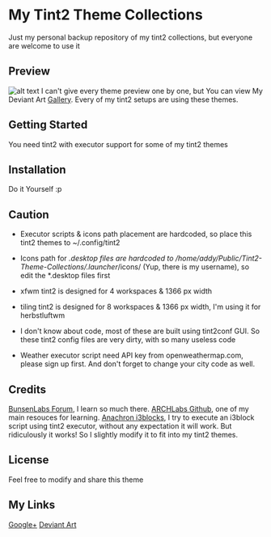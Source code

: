 # My Tint2 Theme Collections
Just my personal backup repository of my tint2 collections, but everyone are welcome to use it
## Preview
![alt text](https://raw.githubusercontent.com/addy-dclxvi/Openbox-Theme-Collections/master/preview.jpg)
I can't give every theme preview one by one, but You can view My Deviant Art [Gallery](http://addy-dclxvi.deviantart.com/gallery/).
Every of my tint2 setups are using these themes.
## Getting Started
You need tint2 with executor support for some of my tint2 themes
## Installation
Do it Yourself :p
## Caution
- Executor scripts & icons path placement are hardcoded, so place this tint2 themes to ~/.config/tint2

- Icons path for *.desktop files are hardcoded to /home/addy/Public/Tint2-Theme-Collections/.launcher*/icons/ (Yup, there is my username), so edit the *.desktop files first

- xfwm tint2 is designed for 4 workspaces & 1366 px width

- tiling tint2 is designed for 8 workspaces & 1366 px width, I'm using it for herbstluftwm 

- I don't know about code, most of these are built using tint2conf GUI. So these tint2 config files are very dirty, with so many useless code

- Weather executor script need API key from openweathermap.com, please sign up first. And don't forget to change your city code as well.

## Credits
[BunsenLabs Forum](https://forums.bunsenlabs.org/viewtopic.php?id=254), I learn so much there.
[ARCHLabs Github](https://github.com/ARCHLabs/Archlabs-Tint2-Themes), one of my main resouces for learning.
[Anachron i3blocks](https://github.com/Anachron/i3blocks), I try to execute an i3block script using tint2 executor, without any expectation it will work.
But ridiculously it works! So I slightly modify it to fit into my tint2 themes.
## License
Feel free to modify and share this theme
## My Links
[Google+](https://plus.google.com/+AdhiPambudi)
[Deviant Art](http://addy-dclxvi.deviantart.com/)

